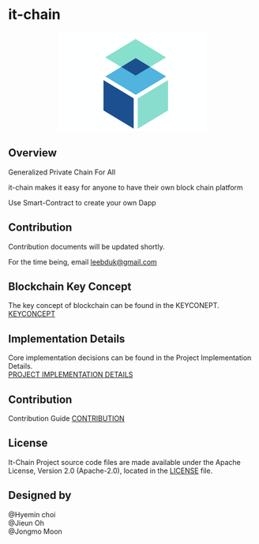 # it-chain


<p align="center"><img src="./images/logo.png" width="300px" height="200px"></p>

## Overview

Generalized Private Chain For All 

it-chain makes it easy for anyone to have their own block chain platform

Use Smart-Contract to create your own Dapp


## Contribution

Contribution documents will be updated shortly. 

For the time being, email leebduk@gmail.com

## Blockchain Key Concept
The key concept of blockchain can be found in the KEYCONEPT. <br>
[KEYCONCEPT](KEYCONCEPT.md)

## Implementation Details
Core implementation decisions can be found in the Project Implementation Details. <br>
[PROJECT IMPLEMENTATION DETAILS](PROJECT-IMPLEMENTATION-DETAILS.md)

## Contribution
Contribution Guide
[CONTRIBUTION](CONTRIBUTION.md)

## License

It-Chain Project source code files are made available under the Apache License, Version 2.0 (Apache-2.0), located in the [LICENSE](LICENSE) file.

## Designed by
@Hyemin choi<br>
@Jieun Oh<br>
@Jongmo Moon<br>
